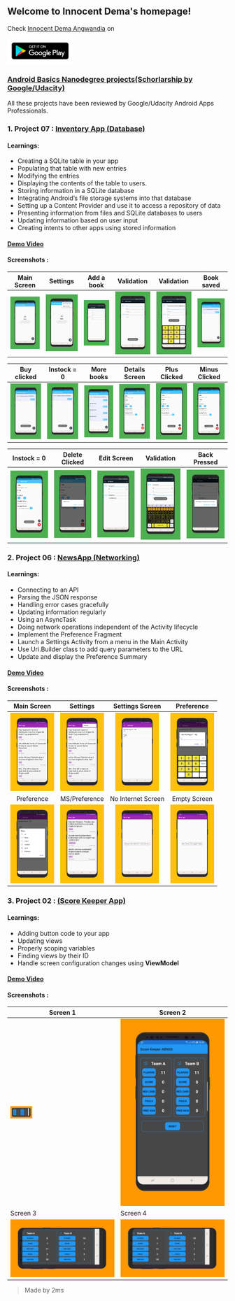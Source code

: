 ## Welcome to Innocent Dema's homepage!

Check [Innocent Dema Angwandia](https://play.google.com/store/apps/developer?id=Innocent+Dema+Angwandia) on

[<img src="images/google-play-badge.png" width="150">](https://play.google.com/store/apps/developer?id=Innocent+Dema+Angwandia)

### [Android Basics Nanodegree projects(Schorlarship by Google/Udacity)](https://confirm.udacity.com/3XDREDPM)

All these projects have been reviewed by Google/Udacity Android Apps Professionals.

### 1. Project 07 : [Inventory App (Database)](https://github.com/angwandi/Books) 

#### Learnings: 
* Creating a SQLite table in your app
* Populating that table with new entries
* Modifying the entries
* Displaying the contents of the table to users.
* Storing information in a SQLite database
* Integrating Android’s file storage systems into that database
* Setting up a Content Provider and use it to access a repository of data
* Presenting information from files and SQLite databases to users
* Updating information based on user input
* Creating intents to other apps using stored information

#### [Demo Video](https://www.youtube.com/watch?v=JlT3Z2kI5RE&t=4s)

#### Screenshots :

Main Screen | Settings  | Add a book | Validation | Validation | Book saved |  
:---------: | :-------: | :---------: | :---------:| :---------:| :---------:| 
<img src="images/screener_1530085045582.png" width="100"> | <img src="images/screener_1530085086286.png" width="100"> | <img src="images/screener_1530085118895.png" width="100"> | <img src="images/screener_1530085147843.png" width="100"> | <img src="images/screener_1530085180407.png" width="100"> | <img src="images/screener_1530085211440.png" width="100"> 

Buy clicked | Instock = 0 | More books | Details Screen | Plus Clicked | Minus Clicked | 
:----------:| :----------:| :---------:| :-------------:| :-----------:| :------------:|
<img src="images/screener_1530085252670.png" width="100"> | <img src="images/screener_1530085278477.png" width="100"> | <img src="images/screener_1530085308113.png" width="100"> | <img src="images/screener_1530085333366.png" width="100"> | <img src="images/screener_1530085355113.png" width="100"> | <img src="images/screener_1530085377970.png" width="100">  

 Instock = 0 | Delete Clicked | Edit Screen | Validation | Back Pressed |
 :----------:| :-------------:| :----------:| :---------:| :-----------:|
<img src="images/screener_1530085404561.png" width="100"> | <img src="images/screener_1530085428167.png" width="100"> | <img src="images/screener_1530085452086.png" width="100"> | <img src="images/screener_1530085502837.png" width="100"> | <img src="images/screener_1530085528466.png" width="100"> 

### 2. Project 06 : [NewsApp (Networking)](https://github.com/angwandi/NewsAppABNSGU) 

#### Learnings: 
* Connecting to an API
* Parsing the JSON response
* Handling error cases gracefully
* Updating information regularly
* Using an AsyncTask
* Doing network operations independent of the Activity lifecycle
* Implement the Preference Fragment
* Launch a Settings Activity from a menu in the Main Activity
* Use Uri.Builder class to add query parameters to the URL
* Update and display the Preference Summary

#### [Demo Video](https://www.youtube.com/watch?v=oA2RqZK7JZo&t=43s)

#### Screenshots :

Main Screen | Settings | Settings Screen | Preference |
:---------: | :------: | :-------------: | :--------: |
<img src="images/na1.png" width="100"> | <img src="images/na2.png" width="100"> | <img src="images/na3.png" width="100"> | <img src="images/na4.png" width="100"> 
Preference | MS/Preference | No Internet Screen | Empty Screen 
<img src="images/na5.png" width="100"> | <img src="images/na6.png" width="100"> | <img src="images/na7.png" width="100"> | <img src="images/na8.png" width="100"> 

### 3. Project 02 : [(Score Keeper App)](https://github.com/angwandi/ScoreKeeperABNSG) 

#### Learnings: 
* Adding button code to your app
* Updating views
* Properly scoping variables
* Finding views by their ID
* Handle screen configuration changes using **ViewModel**

#### [Demo Video](https://www.youtube.com/watch?v=UePwKT9s5Fk&feature=youtu.be)

#### Screenshots :

Screen 1 | Screen 2
------------ | -------------
<img src="images/screener_555.png" width="50"> | ![](images/screener_5.png)
Screen 3 | Screen 4
![](images/screener_555.png) | ![](images/screener_555.png)

> Made by 2ms




